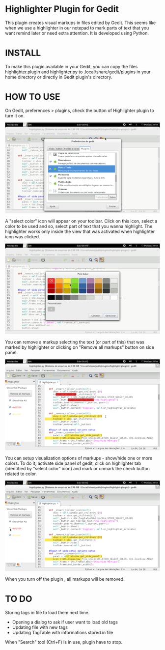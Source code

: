 Highlighter Plugin for Gedit
============================

This plugin creates visual markups in files edited by Gedit. This seems like when we use a highlighter in our notepad to mark parts of text that you want remind later or need extra attention. It is developed using Python.

INSTALL
=======

To make this plugin available in your Gedit, you can copy the files highlighter.plugin and highlighter.py to .local/share/gedit/plugins in your home directory or directly in Gedit plugin's directory.

HOW TO USE
==========

On Gedit, preferences > plugins, check the button of Highlighter plugin to turn it on.

![activate](https://github.com/melissawen/highlight-plugin/raw/master/img/pluginactivate.png)

A "select color" icon will appear on your toolbar. Click on this icon, select a color to be used and so, select part of text that you wanna highlight. The highlighter works only inside the view that was activated when highlighter icon was clicked.

![color dialog](https://github.com/melissawen/highlight-plugin/raw/master/img/colordialog.png)

You can remove a markup selecting the text (or part of this) that was marked by highlighter or clicking on "Remove all markups" button on side panel.

![highlighter side panel](https://github.com/melissawen/highlight-plugin/raw/master/img/highlightersidepanel.png)

You can setup visualization options of markups - show/hide one or more colors. To do it, activate side panel of gedit, click on highlighter tab (identified by "select color" icon) and mark or unmark the check button related to color.

![hide color option](https://github.com/melissawen/highlight-plugin/raw/master/img/hidecoloroption.png)

When you turn off the plugin , all markups will be removed.

TO DO
=====

Storing tags in file to load them next time.
- Opening a dialog to ask if user want to load old tags
- Updating file with new tags
- Updating TagTable with informations stored in file

When "Search" tool (Ctrl+F) is in use, plugin have to stop.
